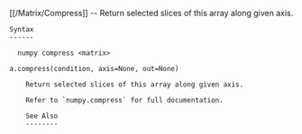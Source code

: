 [[/Matrix/Compress]] --     Return selected slices of this array along given axis.

~~~
Syntax
------

  numpy compress <matrix>

a.compress(condition, axis=None, out=None)

    Return selected slices of this array along given axis.

    Refer to `numpy.compress` for full documentation.

    See Also
    --------
~~~
